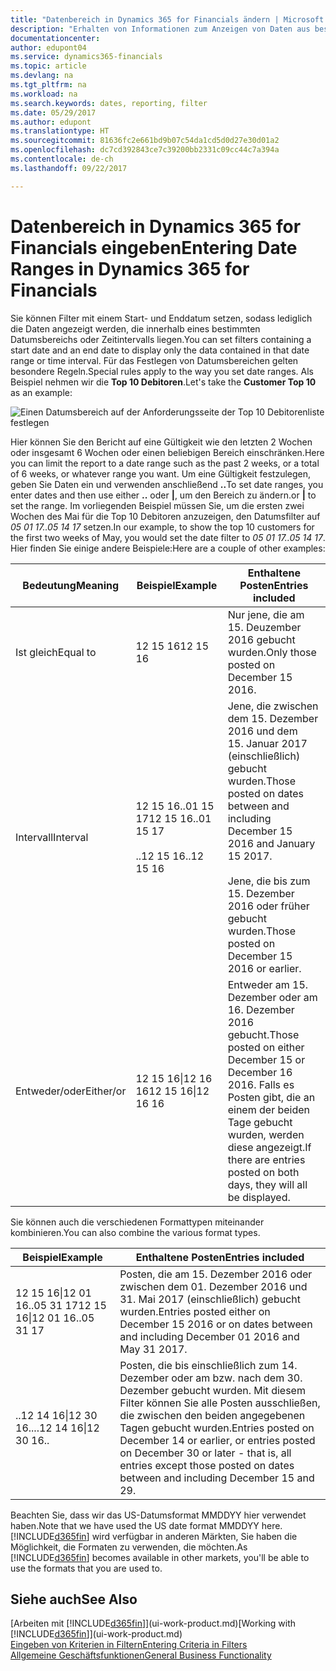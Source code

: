 ```yaml
---
title: "Datenbereich in Dynamics 365 for Financials ändern | Microsoft Docs"
description: "Erhalten von Informationen zum Anzeigen von Daten aus bestimmten Zeiträumen mithilfe von Dynamics 365 for Financials."
documentationcenter: 
author: edupont04
ms.service: dynamics365-financials
ms.topic: article
ms.devlang: na
ms.tgt_pltfrm: na
ms.workload: na
ms.search.keywords: dates, reporting, filter
ms.date: 05/29/2017
ms.author: edupont
ms.translationtype: HT
ms.sourcegitcommit: 81636fc2e661bd9b07c54da1cd5d0d27e30d01a2
ms.openlocfilehash: dc7cd392843ce7c39200bb2331c09cc44c7a394a
ms.contentlocale: de-ch
ms.lasthandoff: 09/22/2017

---
```

# <a name="entering-date-ranges-in-dynamics-365-for-financials"></a><span data-ttu-id="c92dd-103">Datenbereich in Dynamics 365 for Financials eingeben</span><span class="sxs-lookup"><span data-stu-id="c92dd-103">Entering Date Ranges in Dynamics 365 for Financials</span></span>
<span data-ttu-id="c92dd-104">Sie können Filter mit einem Start- und Enddatum setzen, sodass lediglich die Daten angezeigt werden, die innerhalb eines bestimmten Datumsbereichs oder Zeitintervalls liegen.</span><span class="sxs-lookup"><span data-stu-id="c92dd-104">You can set filters containing a start date and an end date to display only the data contained in that date range or time interval.</span></span> <span data-ttu-id="c92dd-105">Für das Festlegen von Datumsbereichen gelten besondere Regeln.</span><span class="sxs-lookup"><span data-stu-id="c92dd-105">Special rules apply to the way you set date ranges.</span></span> <span data-ttu-id="c92dd-106">Als Beispiel nehmen wir die **Top 10 Debitoren**.</span><span class="sxs-lookup"><span data-stu-id="c92dd-106">Let's take the **Customer Top 10** as an example:</span></span>

![Einen Datumsbereich auf der Anforderungsseite der Top 10 Debitorenliste festlegen](./media/ui-enter-date-ranges/customer-top10-list.png)

<span data-ttu-id="c92dd-108">Hier können Sie den Bericht auf eine Gültigkeit wie den letzten 2 Wochen oder insgesamt 6 Wochen oder einen beliebigen Bereich einschränken.</span><span class="sxs-lookup"><span data-stu-id="c92dd-108">Here you can limit the report to a date range such as the past 2 weeks, or a total of 6 weeks, or whatever range you want.</span></span> <span data-ttu-id="c92dd-109">Um eine Gültigkeit festzulegen, geben Sie Daten ein und verwenden anschließend **..**</span><span class="sxs-lookup"><span data-stu-id="c92dd-109">To set date ranges, you enter dates and then use either **..**</span></span> <span data-ttu-id="c92dd-110">oder **|**, um den Bereich zu ändern.</span><span class="sxs-lookup"><span data-stu-id="c92dd-110">or **|** to set the range.</span></span> <span data-ttu-id="c92dd-111">Im vorliegenden Beispiel müssen Sie, um die ersten zwei Wochen des Mai für die Top 10 Debitoren anzuzeigen, den Datumsfilter auf *05 01 17..05 14 17* setzen.</span><span class="sxs-lookup"><span data-stu-id="c92dd-111">In our example, to show the top 10 customers for the first two weeks of May, you would set the date filter to *05 01 17..05 14 17*.</span></span>
<span data-ttu-id="c92dd-112">Hier finden Sie einige andere Beispiele:</span><span class="sxs-lookup"><span data-stu-id="c92dd-112">Here are a couple of other examples:</span></span>

| <span data-ttu-id="c92dd-113">Bedeutung</span><span class="sxs-lookup"><span data-stu-id="c92dd-113">Meaning</span></span> | <span data-ttu-id="c92dd-114">Beispiel</span><span class="sxs-lookup"><span data-stu-id="c92dd-114">Example</span></span> | <span data-ttu-id="c92dd-115">Enthaltene Posten</span><span class="sxs-lookup"><span data-stu-id="c92dd-115">Entries included</span></span> |
|---|---|---|
|<span data-ttu-id="c92dd-116">Ist gleich</span><span class="sxs-lookup"><span data-stu-id="c92dd-116">Equal to</span></span>| <span data-ttu-id="c92dd-117">12 15 16</span><span class="sxs-lookup"><span data-stu-id="c92dd-117">12 15 16</span></span> |<span data-ttu-id="c92dd-118">Nur jene, die am 15. Deuzember 2016 gebucht wurden.</span><span class="sxs-lookup"><span data-stu-id="c92dd-118">Only those posted on December 15 2016.</span></span>|
|<span data-ttu-id="c92dd-119">Intervall</span><span class="sxs-lookup"><span data-stu-id="c92dd-119">Interval</span></span>| <span data-ttu-id="c92dd-120">12 15 16..01 15 17</span><span class="sxs-lookup"><span data-stu-id="c92dd-120">12 15 16..01 15 17</span></span><br /><br /><span data-ttu-id="c92dd-121">..12 15 16</span><span class="sxs-lookup"><span data-stu-id="c92dd-121">..12 15 16</span></span>|<span data-ttu-id="c92dd-122">Jene, die zwischen dem 15. Dezember 2016 und dem 15. Januar 2017 (einschließlich) gebucht wurden.</span><span class="sxs-lookup"><span data-stu-id="c92dd-122">Those posted on dates between and including December 15 2016 and January 15 2017.</span></span><br /><br /><span data-ttu-id="c92dd-123">Jene, die bis zum 15. Dezember 2016 oder früher gebucht wurden.</span><span class="sxs-lookup"><span data-stu-id="c92dd-123">Those posted on December 15 2016 or earlier.</span></span>|
|<span data-ttu-id="c92dd-124">Entweder/oder</span><span class="sxs-lookup"><span data-stu-id="c92dd-124">Either/or</span></span>|<span data-ttu-id="c92dd-125">12 15 16&#124;12 16 16</span><span class="sxs-lookup"><span data-stu-id="c92dd-125">12 15 16&#124;12 16 16</span></span>|<span data-ttu-id="c92dd-126">Entweder am 15. Dezember oder am 16. Dezember 2016 gebucht.</span><span class="sxs-lookup"><span data-stu-id="c92dd-126">Those posted on either December 15 or December 16 2016.</span></span> <span data-ttu-id="c92dd-127">Falls es Posten gibt, die an einem der beiden Tage gebucht wurden, werden diese angezeigt.</span><span class="sxs-lookup"><span data-stu-id="c92dd-127">If there are entries posted on both days, they will all be displayed.</span></span>|

<span data-ttu-id="c92dd-128">Sie können auch die verschiedenen Formattypen miteinander kombinieren.</span><span class="sxs-lookup"><span data-stu-id="c92dd-128">You can also combine the various format types.</span></span>

| <span data-ttu-id="c92dd-129">Beispiel</span><span class="sxs-lookup"><span data-stu-id="c92dd-129">Example</span></span> | <span data-ttu-id="c92dd-130">Enthaltene Posten</span><span class="sxs-lookup"><span data-stu-id="c92dd-130">Entries included</span></span> |
|---|---|
|<span data-ttu-id="c92dd-131">12 15 16&#124;12 01 16..05 31 17</span><span class="sxs-lookup"><span data-stu-id="c92dd-131">12 15 16&#124;12 01 16..05 31 17</span></span> | <span data-ttu-id="c92dd-132">Posten, die am 15. Dezember 2016 oder zwischen dem 01. Dezember 2016 und 31. Mai 2017 (einschließlich) gebucht wurden.</span><span class="sxs-lookup"><span data-stu-id="c92dd-132">Entries posted either on December 15 2016 or on dates between and including December 01 2016 and May 31 2017.</span></span> |
|<span data-ttu-id="c92dd-133">..12 14 16&#124;12 30 16..</span><span class="sxs-lookup"><span data-stu-id="c92dd-133">..12 14 16&#124;12 30 16..</span></span> | <span data-ttu-id="c92dd-134">Posten, die bis einschließlich zum 14. Dezember oder am bzw. nach dem 30. Dezember gebucht wurden. Mit diesem Filter können Sie alle Posten ausschließen, die zwischen den beiden angegebenen Tagen gebucht wurden.</span><span class="sxs-lookup"><span data-stu-id="c92dd-134">Entries posted on December 14 or earlier, or entries posted on December 30 or later - that is, all entries except those posted on dates between and including December 15 and 29.</span></span> |

<span data-ttu-id="c92dd-135">Beachten Sie, dass wir das US-Datumsformat MMDDYY hier verwendet haben.</span><span class="sxs-lookup"><span data-stu-id="c92dd-135">Note that we have used the US date format MMDDYY here.</span></span> <span data-ttu-id="c92dd-136">[!INCLUDE[d365fin](includes/d365fin_md.md)] wird verfügbar in anderen Märkten, Sie haben die Möglichkeit, die Formaten zu verwenden, die möchten.</span><span class="sxs-lookup"><span data-stu-id="c92dd-136">As [!INCLUDE[d365fin](includes/d365fin_md.md)] becomes available in other markets, you'll be able to use the formats that you are used to.</span></span>

## <a name="see-also"></a><span data-ttu-id="c92dd-137">Siehe auch</span><span class="sxs-lookup"><span data-stu-id="c92dd-137">See Also</span></span>
<span data-ttu-id="c92dd-138">[Arbeiten mit [!INCLUDE[d365fin](includes/d365fin_long_md.md)]](ui-work-product.md)</span><span class="sxs-lookup"><span data-stu-id="c92dd-138">[Working with [!INCLUDE[d365fin](includes/d365fin_long_md.md)]](ui-work-product.md)</span></span>  
[<span data-ttu-id="c92dd-139">Eingeben von Kriterien in Filtern</span><span class="sxs-lookup"><span data-stu-id="c92dd-139">Entering Criteria in Filters </span></span>](ui-enter-criteria-filters.md)  
[<span data-ttu-id="c92dd-140">Allgemeine Geschäftsfunktionen</span><span class="sxs-lookup"><span data-stu-id="c92dd-140">General Business Functionality</span></span>](ui-across-business-areas.md)

